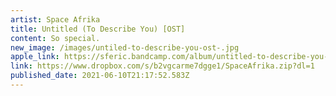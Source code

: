 ```yaml
---
artist: Space Afrika
title: Untitled (To Describe You) [OST]
content: So special.
new_image: /images/untiled-to-describe-you-ost-.jpg
apple_link: https://sferic.bandcamp.com/album/untitled-to-describe-you-ost
link: https://www.dropbox.com/s/b2vgcarme7dgge1/SpaceAfrika.zip?dl=1
published_date: 2021-06-10T21:17:52.583Z
---
```

